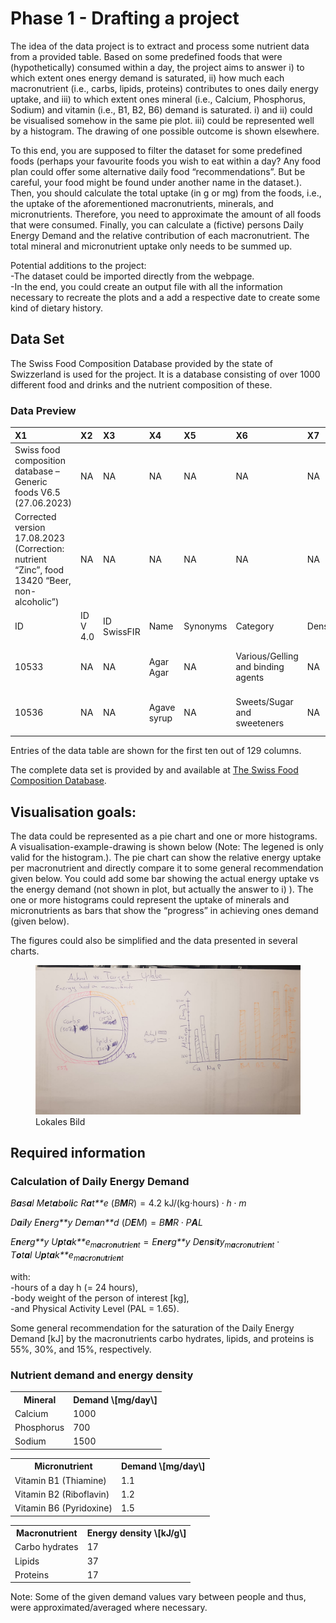 # Phase 1 - Drafting a project

The idea of the data project is to extract and process some nutrient
data from a provided table. Based on some predefined foods that were
(hypothetically) consumed within a day, the project aims to answer i) to
which extent ones energy demand is saturated, ii) how much each
macronutrient (i.e., carbs, lipids, proteins) contributes to ones daily
energy uptake, and iii) to which extent ones mineral (i.e., Calcium,
Phosphorus, Sodium) and vitamin (i.e., B1, B2, B6) demand is saturated.
i) and ii) could be visualised somehow in the same pie plot. iii) could
be represented well by a histogram. The drawing of one possible outcome
is shown elsewhere.

To this end, you are supposed to filter the dataset for some predefined
foods (perhaps your favourite foods you wish to eat within a day? Any
food plan could offer some alternative daily food “recommendations”. But
be careful, your food might be found under another name in the
dataset.). Then, you should calculate the total uptake (in g or mg) from
the foods, i.e., the uptake of the aforementioned macronutrients,
minerals, and micronutrients. Therefore, you need to approximate the
amount of all foods that were consumed. Finally, you can calculate a
(fictive) persons Daily Energy Demand and the relative contribution of
each macronutrient. The total mineral and micronutrient uptake only
needs to be summed up.

Potential additions to the project:  
-The dataset could be imported directly from the webpage.  
-In the end, you could create an output file with all the information
necessary to recreate the plots and a add a respective date to create
some kind of dietary history.

## Data Set

The Swiss Food Composition Database provided by the state of Swizzerland
is used for the project. It is a database consisting of over 1000
different food and drinks and the nutrient composition of these.

### Data Preview

<table>
<colgroup>
<col style="width: 37%" />
<col style="width: 3%" />
<col style="width: 4%" />
<col style="width: 4%" />
<col style="width: 3%" />
<col style="width: 14%" />
<col style="width: 3%" />
<col style="width: 9%" />
<col style="width: 9%" />
<col style="width: 8%" />
</colgroup>
<thead>
<tr class="header">
<th style="text-align: left;">X1</th>
<th style="text-align: left;">X2</th>
<th style="text-align: left;">X3</th>
<th style="text-align: left;">X4</th>
<th style="text-align: left;">X5</th>
<th style="text-align: left;">X6</th>
<th style="text-align: left;">X7</th>
<th style="text-align: left;">X8</th>
<th style="text-align: left;">X9</th>
<th style="text-align: left;">X10</th>
</tr>
</thead>
<tbody>
<tr class="odd">
<td style="text-align: left;">Swiss food composition database – Generic
foods V6.5 (27.06.2023)</td>
<td style="text-align: left;">NA</td>
<td style="text-align: left;">NA</td>
<td style="text-align: left;">NA</td>
<td style="text-align: left;">NA</td>
<td style="text-align: left;">NA</td>
<td style="text-align: left;">NA</td>
<td style="text-align: left;">NA</td>
<td style="text-align: left;">NA</td>
<td style="text-align: left;">NA</td>
</tr>
<tr class="even">
<td style="text-align: left;">Corrected version 17.08.2023 (Correction:
nutrient “Zinc”, food 13420 “Beer, non-alcoholic”)</td>
<td style="text-align: left;">NA</td>
<td style="text-align: left;">NA</td>
<td style="text-align: left;">NA</td>
<td style="text-align: left;">NA</td>
<td style="text-align: left;">NA</td>
<td style="text-align: left;">NA</td>
<td style="text-align: left;">NA</td>
<td style="text-align: left;">NA</td>
<td style="text-align: left;">NA</td>
</tr>
<tr class="odd">
<td style="text-align: left;">ID</td>
<td style="text-align: left;">ID V 4.0</td>
<td style="text-align: left;">ID SwissFIR</td>
<td style="text-align: left;">Name</td>
<td style="text-align: left;">Synonyms</td>
<td style="text-align: left;">Category</td>
<td style="text-align: left;">Density</td>
<td style="text-align: left;">Matrix unit</td>
<td style="text-align: left;">Energy, kilojoules (kJ)</td>
<td style="text-align: left;">Derivation of value</td>
</tr>
<tr class="even">
<td style="text-align: left;">10533</td>
<td style="text-align: left;">NA</td>
<td style="text-align: left;">NA</td>
<td style="text-align: left;">Agar Agar</td>
<td style="text-align: left;">NA</td>
<td style="text-align: left;">Various/Gelling and binding agents</td>
<td style="text-align: left;">NA</td>
<td style="text-align: left;">per 100g edible portion</td>
<td style="text-align: left;">641</td>
<td style="text-align: left;">Automated calculation</td>
</tr>
<tr class="odd">
<td style="text-align: left;">10536</td>
<td style="text-align: left;">NA</td>
<td style="text-align: left;">NA</td>
<td style="text-align: left;">Agave syrup</td>
<td style="text-align: left;">NA</td>
<td style="text-align: left;">Sweets/Sugar and sweeteners</td>
<td style="text-align: left;">NA</td>
<td style="text-align: left;">per 100g edible portion</td>
<td style="text-align: left;">1240</td>
<td style="text-align: left;">Automated calculation</td>
</tr>
</tbody>
</table>

Entries of the data table are shown for the first ten out of 129
columns.

The complete data set is provided by and available at [The Swiss Food
Composition Database](https://naehrwertdaten.ch/en/downloads/).

## Visualisation goals:

The data could be represented as a pie chart and one or more histograms.
A visualisation-example-drawing is shown below (Note: The legened is
only valid for the histogram.). The pie chart can show the relative
energy uptake per macronutrient and directly compare it to some general
recommendation given below. You could add some bar showing the actual
energy uptake vs the energy demand (not shown in plot, but actually the
answer to i) ). The one or more histograms could represent the uptake of
minerals and micronutrients as bars that show the “progress” in
achieving ones demand (given below).

The figures could also be simplified and the data presented in several
charts.

<figure>
<img src="SketchOfAPlot.jpeg" title="Lokale Datei" alt="Lokales Bild" />
<figcaption aria-hidden="true">Lokales Bild</figcaption>
</figure>

## Required information

### Calculation of Daily Energy Demand

  

*B**a**s**a**l* *M**e**t**a**b**o**l**i**c* *R**a**t**e* (*B**M**R*) = 4.2 kJ/(kg⋅hours) ⋅ *h* ⋅ *m*

*D**a**i**l**y* *E**n**e**r**g**y* *D**e**m**a**n**d* (*D**E**M*) = *B**M**R* ⋅ *P**A**L*

*E**n**e**r**g**y* *U**p**t**a**k**e*<sub>*m**a**c**r**o**n**u**t**r**i**e**n**t*</sub> = *E**n**e**r**g**y* *D**e**n**s**i**t**y*<sub>*m**a**c**r**o**n**u**t**r**i**e**n**t*</sub> ⋅ *T**o**t**a**l* *U**p**t**a**k**e*<sub>*m**a**c**r**o**n**u**t**r**i**e**n**t*</sub>

with:  
-hours of a day h (= 24 hours),  
-body weight of the person of interest \[kg\],  
-and Physical Activity Level (PAL = 1.65).

Some general recommendation for the saturation of the Daily Energy
Demand \[kJ\] by the macronutrients carbo hydrates, lipids, and proteins
is 55%, 30%, and 15%, respectively.

### Nutrient demand and energy density

<!-- Erste Tabelle -->
<table>
<tr>
<th>
Mineral
</th>
<th>
Demand \[mg/day\]
</th>
</tr>
<tr>
<td>
Calcium
</td>
<td>
1000
</td>
</tr>
<tr>
<td>
Phosphorus
</td>
<td>
700
</td>
</tr>
<tr>
<td>
Sodium
</td>
<td>
1500
</td>
</tr>
</table>
<!-- Zweite Tabelle -->
<table>
<tr>
<th>
Micronutrient
</th>
<th>
Demand \[mg/day\]
</th>
</tr>
<tr>
<td>
Vitamin B1 (Thiamine)
</td>
<td>
1.1
</td>
</tr>
<tr>
<td>
Vitamin B2 (Riboflavin)
</td>
<td>
1.2
</td>
</tr>
<tr>
<td>
Vitamin B6 (Pyridoxine)
</td>
<td>
1.5
</td>
</tr>
</table>
<!-- Dritte Tabelle -->
<table>
<tr>
<th>
Macronutrient
</th>
<th>
Energy density \[kJ/g\]
</th>
</tr>
<tr>
<td>
Carbo hydrates
</td>
<td>
17
</td>
</tr>
<tr>
<td>
Lipids
</td>
<td>
37
</td>
</tr>
<tr>
<td>
Proteins
</td>
<td>
17
</td>
</tr>
</table>

  
  
  
Note: Some of the given demand values vary between people and thus, were
approximated/averaged where necessary.
